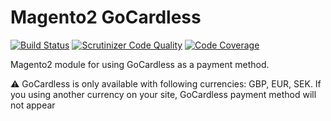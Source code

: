 # Magento2 GoCardless

[![Build Status](https://travis-ci.org/laurent35240/magento2-gocardless.svg?branch=master)](https://travis-ci.org/laurent35240/magento2-gocardless) [![Scrutinizer Code Quality](https://scrutinizer-ci.com/g/laurent35240/magento2-gocardless/badges/quality-score.png?b=master)](https://scrutinizer-ci.com/g/laurent35240/magento2-gocardless/?branch=master) [![Code Coverage](https://scrutinizer-ci.com/g/laurent35240/magento2-gocardless/badges/coverage.png?b=master)](https://scrutinizer-ci.com/g/laurent35240/magento2-gocardless/?branch=master)

Magento2 module for using GoCardless as a payment method.
 
:warning: GoCardless is only available with following currencies: GBP, EUR, SEK. If you using another currency on your site, GoCardless payment method will not appear